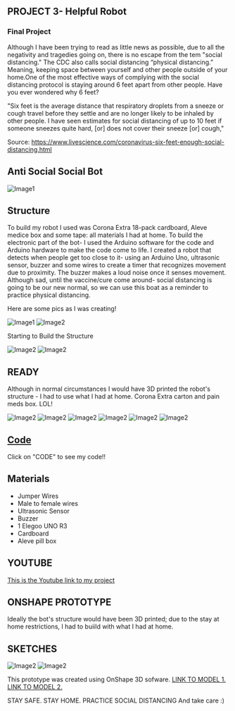 ## PROJECT 3- Helpful Robot
### Final Project

Although I have been trying to read as little news as possible, due to all the negativity and tragedies going on, there is no escape from the tem "social distancing." The CDC also calls social distancing “physical distancing.” Meaning, keeping space between yourself and other people outside of your home.One of the most effective ways of complying with the social distancing protocol is staying around 6 feet apart from other people. Have you ever wondered why 6 feet? 

"Six feet is the average distance that respiratory droplets from a sneeze or cough travel before they settle and are no longer likely to be inhaled by other people. I have seen estimates for social distancing of up to 10 feet if someone sneezes quite hard, [or] does not cover their sneeze [or] cough,"

Source: https://www.livescience.com/coronavirus-six-feet-enough-social-distancing.html

## Anti Social Social Bot

![Image1](/bot1.JPG)
 

## Structure

To build my robot I used was Corona Extra 18-pack cardboard, Aleve medice box and some tape: all materials I had at home. To build the electronic part of the bot- I used the Arduino software for the code and Arduino hardware to make the code come to life. I created a robot that detects when people get too close to it- using an Arduino Uno, ultrasonic sensor, buzzer and some wires to create a timer that recognizes movement due to proximity. The buzzer makes a loud noise once it senses movement. Although sad, until the vaccine/cure come around- social distancing is going to be our new normal, so we can use this boat as a reminder to practice physical distancing. 

Here are some pics as I was creating! 

![Image1](/bot2.JPG)
![Image2](/bot3.JPG)

Starting to Build the Structure 

![Image2](/bot4.JPG)
![Image2](/bot5.JPG)

## READY 

Although in normal circumstances I would have 3D printed the robot's structure - I had to use what I had at home. Corona Extra carton and pain meds box. LOL! 

![Image2](/bot6.JPG)
![Image2](/bot7.JPG)
![Image2](/bot8.JPG)
![Image2](/bot9.JPG)
![Image2](/bot10.JPG)
![Image2](/bot11.JPG)


## [Code](/final_buzz2.ino)
Click on "CODE" to see my code!! 


## Materials

* Jumper Wires
* Male to female wires
* Ultrasonic Sensor 
* Buzzer
* 1 Elegoo UNO R3
* Cardboard 
* Aleve pill box

## YOUTUBE

[This is the Youtube link to my project](https://youtu.be/8GHer7EE9Ng "Timer Youtube Video")

## ONSHAPE PROTOTYPE

Ideally the bot's structure would have been 3D printed; due to the stay at home restrictions, I had to buiild with what I had at home. 

## SKETCHES

![Image2](/screen1.png)
![Image2](/screen2.png)

This prototype was created using OnShape 3D sofware. 
[LINK TO MODEL 1.](https://cad.onshape.com/documents/d780f9b8ae0755e8dbeccf70/w/7e81615f628c4dcbf6d9d4b7/e/ceafea7e4762c8bab4347b22 "OnShape Design")
[LINK TO MODEL 2.](https://cad.onshape.com/documents/a644334745ff52fc3cf67c19/w/13a91709be8899794e148783/e/294e2cfecec14f6d399c936b "OnShape Design")


STAY SAFE. STAY HOME. PRACTICE SOCIAL DISTANCING And take care :) 
